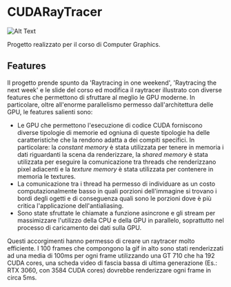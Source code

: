 # CUDARayTracer
![Alt Text](https://s4.gifyu.com/images/Untitled8772bc18b6640d85.gif)

Progetto realizzato per il corso di Computer Graphics.

## Features

Il progetto prende spunto da 'Raytracing in one weekend', 'Raytracing the next week' e le slide del corso ed modifica il raytracer illustrato con diverse features che permettono di sfruttare al meglio le GPU moderne.
In particolare, oltre all'enorme parallelismo permesso dall'architettura delle GPU, le features salienti sono:
* Le GPU che permettono l'esecuzione di codice CUDA forniscono diverse tipologie di memorie ed ogniuna di queste tipologie ha delle caratteristiche che la rendono adatta a dei compiti specifici. In particolare: la *constant memory* è stata utilizzata per tenere in memoria i dati riguardanti la scena da renderizzare, la *shared memory* è stata utilizzata per eseguire la comunicazione tra threads che renderizzano pixel adiacenti e la *texture memory* è stata utilizzata per contenere in memoria le textures.
* La comunicazione tra i thread ha permesso di individuare as un costo computazionalmente basso in quali porzioni dell'immagine si trovano i bordi degli ogetti e di conseguenza quali sono le porzioni dove è più critica l'applicazione dell'antialiasing.
* Sono state sfruttate le chiamate a funzione asincrone e gli stream per massimizzare l'utilizzo della CPU e della GPU in parallelo, soprattutto nel processo di caricamento dei dati sulla GPU.

Questi accorgimenti hanno permesso di creare un raytracer molto efficiente. I 100 frames che compongono la gif in alto sono stati renderizzati ad una media di 100ms per ogni frame utilizzando una GT 710 che ha 192 CUDA cores, una scheda video di fascia bassa di ultima generazione (Es.: RTX 3060, con 3584 CUDA cores) dovrebbe renderizzare ogni frame in circa 5ms. 

